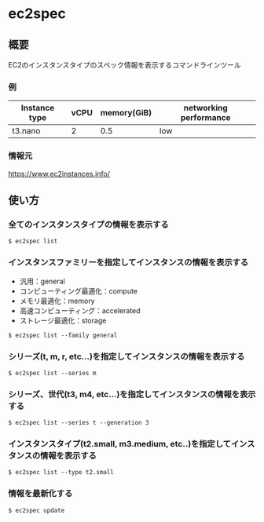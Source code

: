# ec2spec

## 概要
EC2のインスタンスタイプのスペック情報を表示するコマンドラインツール

### 例
| Instance type | vCPU | memory(GiB) | networking performance |
|---|---|---|---|
| t3.nano | 2 | 0.5 | low |

### 情報元
https://www.ec2instances.info/

## 使い方
### 全てのインスタンスタイプの情報を表示する
```
$ ec2spec list
```

### インスタンスファミリーを指定してインスタンスの情報を表示する
- 汎用：general
- コンピューティング最適化：compute
- メモリ最適化：memory
- 高速コンピューティング：accelerated
- ストレージ最適化：storage

```
$ ec2spec list --family general
```

### シリーズ(t, m, r, etc...)を指定してインスタンスの情報を表示する
```
$ ec2spec list --series m
```

### シリーズ、世代(t3, m4, etc...)を指定してインスタンスの情報を表示する
```
$ ec2spec list --series t --generation 3
```

### インスタンスタイプ(t2.small, m3.medium, etc..)を指定してインスタンスの情報を表示する
```
$ ec2spec list --type t2.small
```

### 情報を最新化する
```
$ ec2spec update
```
